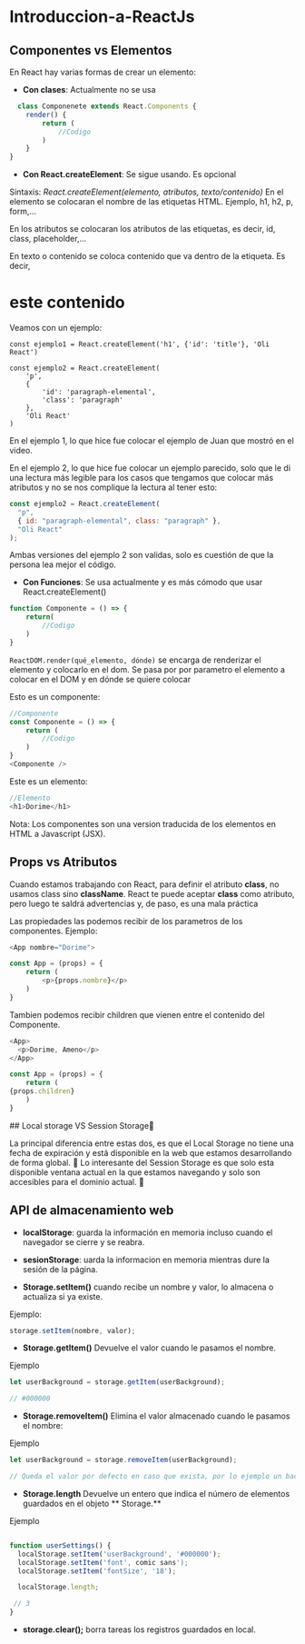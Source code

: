 # Introduccion-a-ReactJs

## Componentes vs Elementos

En React hay varias formas de crear un elemento:

- **Con clases**: Actualmente no se usa

```js
  class Componenete extends React.Components {
	render() {
		return (
			//Codigo
		)
	}
}
```

- **Con React.createElement**: Se sigue usando. Es opcional

Sintaxis: _React.createElement(elemento, atributos, texto/contenido)_
En el elemento se colocaran el nombre de las etiquetas HTML. Ejemplo, h1, h2, p, form,…

En los atributos se colocaran los atributos de las etiquetas, es decir, id, class, placeholder,…

En texto o contenido se coloca contenido que va dentro de la etiqueta. Es decir, <h1>este contenido</h1>

Veamos con un ejemplo:

```Js
const ejemplo1 = React.createElement('h1', {'id': 'title'}, 'Oli React')

const ejemplo2 = React.createElement(
	'p',
	{
		'id': 'paragraph-elemental',
		'class': 'paragraph'
	},
	'Oli React'
)
```

En el ejemplo 1, lo que hice fue colocar el ejemplo de Juan que mostró en el video.

En el ejemplo 2, lo que hice fue colocar un ejemplo parecido, solo que le di una lectura más legible para los casos que tengamos que colocar más atributos y no se nos complique la lectura al tener esto:

```js
const ejemplo2 = React.createElement(
  "p",
  { id: "paragraph-elemental", class: "paragraph" },
  "Oli React"
);
```

Ambas versiones del ejemplo 2 son validas, solo es cuestión de que la persona lea mejor el código.

- **Con Funciones**: Se usa actualmente y es más cómodo que usar React.createElement()

```js
function Componente = () => {
	return(
		//Codigo
	)
}
```

`ReactDOM.render(qué_elemento, dónde)` se encarga de renderizar el elemento y colocarlo en el dom. Se pasa por por parametro el elemento a colocar en el DOM y en dónde se quiere colocar

Esto es un componente:

```js
//Componente
const Componente = () => {
	return (
		//Codigo
	)
}
<Componente />
```

Este es un elemento:

```js
//Elemento
<h1>Dorime</h1>
```

Nota: Los componentes son una version traducida de los elementos en HTML a Javascript (JSX).

## Props vs Atributos

Cuando estamos trabajando con React, para definir el atributo **class**, no usamos class sino **className**. React te puede aceptar **class** como atributo, pero luego te saldrá advertencias y, de paso, es una mala práctica

Las propiedades las podemos recibir de los parametros de los componentes. Ejemplo:

```js
<App nombre="Dorime">
```

```js
const App = (props) = {
	return (
		<p>{props.nombre}</p>
	)
}
```

Tambien podemos recibir children que vienen entre el contenido del Componente.

```js
<App>
  <p>Dorime, Ameno</p>
</App>
```

```js
const App = (props) = {
	return (
{props.children}
	)
}
```

## Local storage VS Session Storage🥳

La principal diferencia entre estas dos, es que el Local Storage no tiene una fecha de expiración y está disponible en la web que estamos desarrollando de forma global. 💯 Lo interesante del Session Storage es que solo esta disponible ventana actual en la que estamos navegando y solo son accesibles para el dominio actual. 🔐

## API de almacenamiento web

- **localStorage**: guarda la información en memoria incluso cuando el navegador se cierre y se reabra.

- **sesionStorage**: uarda la informacion en memoria mientras dure la sesión de la página.

- **Storage.setItem()**
  cuando recibe un nombre y valor, lo almacena o actualiza si ya existe.

Ejemplo:

```js
storage.setItem(nombre, valor);
```

- **Storage.getItem()**
  Devuelve el valor cuando le pasamos el nombre.

Ejemplo

```js
let userBackground = storage.getItem(userBackground);

// #000000
```

- **Storage.removeItem()**
  Elimina el valor almacenado cuando le pasamos el nombre:

Ejemplo

```js
let userBackground = storage.removeItem(userBackground);

// Queda el valor por defecto en caso que exista, por lo ejemplo un background blanco.
```

- **Storage.length**
  Devuelve un entero que indica el número de elementos guardados en el objeto ** Storage.**

Ejemplo

```js

function userSettings() {
  localStorage.setItem('userBackground', '#000000');
  localStorage.setItem('font', comic sans');
  localStorage.setItem('fontSize', '18');

  localStorage.length;

 // 3
}
```

- **storage.clear();**
  borra tareas los registros guardados en local.
